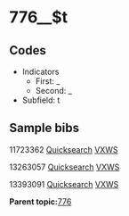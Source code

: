 # 776\_\_$t

## Codes

-   Indicators
    -   First: \_
    -   Second: \_
-   Subfield: t

## Sample bibs

11723362 [Quicksearch](https://search.library.yale.edu/catalog/11723362) [VXWS](http://prodorbis.library.yale.edu:7014/vxws/GetHoldingsService?bibId=11723362)

13263057 [Quicksearch](https://search.library.yale.edu/catalog/13263057) [VXWS](http://prodorbis.library.yale.edu:7014/vxws/GetHoldingsService?bibId=13263057)

13393091 [Quicksearch](https://search.library.yale.edu/catalog/13393091) [VXWS](http://prodorbis.library.yale.edu:7014/vxws/GetHoldingsService?bibId=13393091)

**Parent topic:**[776](../../tags/776/776.md)

